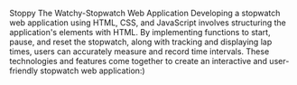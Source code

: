 


Stoppy The Watchy-Stopwatch Web Application
Developing a stopwatch web application using HTML, CSS, and JavaScript involves structuring the application's elements with HTML. By implementing functions to start, pause, and reset the stopwatch, along with tracking and displaying lap times, users can accurately measure and record time intervals. These technologies and features come together to create an interactive and user-friendly stopwatch web application:)
